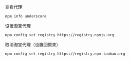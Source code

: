 查看代理

```
npm info underscore
```

设置淘宝代理

```
npm config set registry https://registry.npmjs.org
```

取消淘宝代理（设置回原来）

```
npm config set registry https://registry.npm.taobao.org
```

